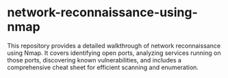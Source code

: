 # network-reconnaissance-using-nmap
This repository provides a detailed walkthrough of network reconnaissance using Nmap. It covers identifying open ports, analyzing services running on those ports, discovering known vulnerabilities, and includes a comprehensive cheat sheet for efficient scanning and enumeration.
